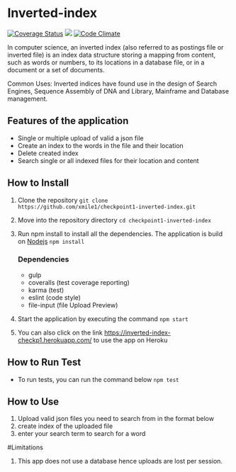 # Inverted-index
[![Coverage Status](https://coveralls.io/repos/github/xmile1/checkpoint1-inverted-index/badge.svg?branch=develop)](https://coveralls.io/github/xmile1/checkpoint1-inverted-index?branch=develop)
![](https://travis-ci.org/xmile1/checkpoint1-inverted-index.svg?branch=develop)
[![Code Climate](https://codeclimate.com/repos/5835bf25362f3962b1000523/badges/eac0c7f614cf105ca599/gpa.svg)](https://codeclimate.com/repos/5835bf25362f3962b1000523/feed)

In computer science, an inverted index (also referred to as postings file or inverted file) is an index data structure storing a mapping from content, such as words or numbers, to its locations in a database file, or in a document or a set of documents.

Common Uses: Inverted indices have found use in the design of Search Engines, Sequence Assembly of DNA and Library, Mainframe and Database management.

## Features of the application
- Single or multiple upload of valid a json file
- Create an index to the words in the file and their location
- Delete created index
- Search single or all indexed files for their location and content

## How to Install

1.  Clone the repository `git clone https://github.com/xmile1/checkpoint1-inverted-index.git`
2.  Move into the repository directory `cd checkpoint1-inverted-index`
3.  Run npm install to install all the dependencies. The application is build on [Nodejs](nodejs.org) `npm install`

    ### Dependencies
    - gulp
    - coveralls (test coverage reporting)
    - karma (test)
    - eslint (code style)
    - file-input (file Upload Preview)

4.  Start the application by executing the command `npm start`
5.  You can also click on the link https://inverted-index-checkp1.herokuapp.com/ to use the app on Heroku

## How to Run Test

   - To run tests, you can run the command below `npm test`

## How to Use
1. Upload valid json files you need to search from in the format below
2. create index of the uploaded file
2. enter your search term to search for a word

#Limitations
1. This app does not use a database hence uploads are lost per session.

